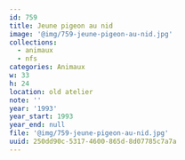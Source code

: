 ```yaml
---
id: 759
title: Jeune pigeon au nid
image: '@img/759-jeune-pigeon-au-nid.jpg'
collections:
  - animaux
  - nfs
categories: Animaux
w: 33
h: 24
location: old atelier
note: ''
year: '1993'
year_start: 1993
year_end: null
file: '@img/759-jeune-pigeon-au-nid.jpg'
uuid: 250dd90c-5317-4600-865d-8d07785c7a7a
---
```


